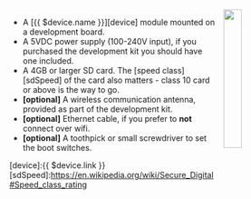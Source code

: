 <img style="float: right;padding-left: 10px;" src="/img/{{ $device.id }}/{{ $device.id }}.jpg" width="25%">

* A [{{ $device.name }}][device] module mounted on a development board.
* A 5VDC power supply (100-240V input), if you purchased the development kit you should have one included.
* A 4GB or larger SD card. The [speed class][sdSpeed] of the card also matters - class 10 card or above is the way to go.
* **[optional]** A wireless communication antenna, provided as part of the development kit.
* **[optional]** Ethernet cable, if you prefer to **not** connect over wifi.
* **[optional]** A toothpick or small screwdriver to set the boot switches.

[device]:{{ $device.link }}
[sdSpeed]:https://en.wikipedia.org/wiki/Secure_Digital#Speed_class_rating

